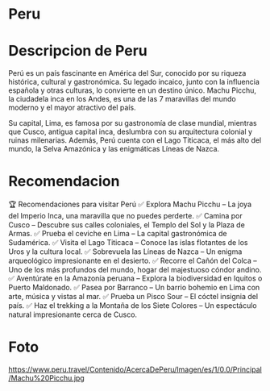 # Peru

# Descripcion de Peru
Perú es un país fascinante en América del Sur, conocido por su riqueza histórica, cultural y gastronómica. Su legado incaico, junto con la influencia española y otras culturas, lo convierte en un destino único. Machu Picchu, la ciudadela inca en los Andes, es una de las 7 maravillas del mundo moderno y el mayor atractivo del país.

Su capital, Lima, es famosa por su gastronomía de clase mundial, mientras que Cusco, antigua capital inca, deslumbra con su arquitectura colonial y ruinas milenarias. Además, Perú cuenta con el Lago Titicaca, el más alto del mundo, la Selva Amazónica y las enigmáticas Líneas de Nazca.

# Recomendacion
🏆 Recomendaciones para visitar Perú
✅ Explora Machu Picchu – La joya del Imperio Inca, una maravilla que no puedes perderte.
✅ Camina por Cusco – Descubre sus calles coloniales, el Templo del Sol y la Plaza de Armas.
✅ Prueba el ceviche en Lima – La capital gastronómica de Sudamérica.
✅ Visita el Lago Titicaca – Conoce las islas flotantes de los Uros y la cultura local.
✅ Sobrevuela las Líneas de Nazca – Un enigma arqueológico impresionante en el desierto.
✅ Recorre el Cañón del Colca – Uno de los más profundos del mundo, hogar del majestuoso cóndor andino.
✅ Aventúrate en la Amazonía peruana – Explora la biodiversidad en Iquitos o Puerto Maldonado.
✅ Pasea por Barranco – Un barrio bohemio en Lima con arte, música y vistas al mar.
✅ Prueba un Pisco Sour – El cóctel insignia del país.
✅ Haz el trekking a la Montaña de los Siete Colores – Un espectáculo natural impresionante cerca de Cusco.

# Foto
https://www.peru.travel/Contenido/AcercaDePeru/Imagen/es/1/0.0/Principal/Machu%20Picchu.jpg